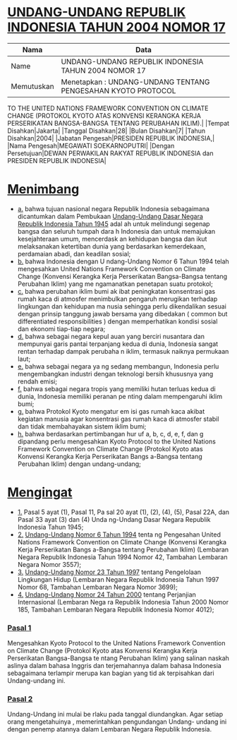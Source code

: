 # [UNDANG-UNDANG REPUBLIK INDONESIA TAHUN 2004 NOMOR 17](http://example.org/legal/document/uu/2004/17)

| Nama | Data |
| ------ | ----- |
|Name|UNDANG-UNDANG REPUBLIK INDONESIA TAHUN 2004 NOMOR 17|
|Memutuskan|Menetapkan : UNDANG-UNDANG TENTANG PENGESAHAN KYOTO PROTOCOL
TO THE UNITED NATIONS FRAMEWORK CONVENTION ON
CLIMATE CHANGE (PROTOKOL KYOTO ATAS KONVENSI
KERANGKA KERJA PERSERIKATAN BANGSA-BANGSA
TENTANG PERUBAHAN IKLIM).|
|Tempat Disahkan|Jakarta|
|Tanggal Disahkan|28|
|Bulan Disahkan|7|
|Tahun Disahkan|2004|
|Jabatan Pengesah|PRESIDEN REPUBLIK INDONESIA,|
|Nama Pengesah|MEGAWATI SOEKARNOPUTRI|
|Dengan Persetujuan|DEWAN PERWAKILAN RAKYAT REPUBLIK INDONESIA
dan
PRESIDEN REPUBLIK INDONESIA|
# [Menimbang](http://example.org/legal/document/uu/2004/17/menimbang)

* [a.](http://example.org/legal/document/uu/2004/17/menimbang/point/a) bahwa tujuan nasional negara Republik Indonesia sebagaimana dicantumkan dalam Pembukaan [Undang-Undang Dasar Negara Republik Indonesia Tahun 1945](http://example.org/legal/document/uu) adal ah untuk melindungi segenap bangsa dan seluruh tumpah dara h Indonesia dan untuk memajukan kesejahteraan umum, mencerdask an kehidupan bangsa dan ikut melaksanakan ketertiban dunia yang berdasarkan kemerdekaan, perdamaian abadi, dan keadilan sosial;
* [b.](http://example.org/legal/document/uu/2004/17/menimbang/point/b) bahwa Indonesia dengan U ndang-Undang Nomor 6 Tahun 1994 telah mengesahkan United Nations Framework Convention on Climate Change (Konvensi Kerangka Kerja Perserikatan Bangsa-Bangsa tentang Perubahan Iklim) yang me ngamanatkan penetapan suatu protokol;
* [c.](http://example.org/legal/document/uu/2004/17/menimbang/point/c) bahwa perubahan iklim bumi ak ibat peningkatan konsentrasi gas rumah kaca di atmosfer menimbulkan pengaruh merugikan terhadap lingkungan dan kehidupan ma nusia sehingga perlu dikendalikan sesuai dengan prinsip tanggung jawab bersama yang dibedakan ( common but differentiated responsibilities ) dengan memperhatikan kondisi sosial dan ekonomi tiap-tiap negara;
* [d.](http://example.org/legal/document/uu/2004/17/menimbang/point/d) bahwa sebagai negara kepul auan yang berciri nusantara dan mempunyai garis pantai terpanjang kedua di dunia, Indonesia sangat rentan terhadap dampak perubaha n iklim, termasuk naiknya permukaan laut;
* [e.](http://example.org/legal/document/uu/2004/17/menimbang/point/e) bahwa sebagai negara ya ng sedang membangun, Indonesia perlu mengembangkan industri dengan teknologi bersih khususnya yang rendah emisi;
* [f.](http://example.org/legal/document/uu/2004/17/menimbang/point/f) bahwa sebagai negara tropis yang memiliki hutan terluas kedua di dunia, Indonesia memiliki peranan pe nting dalam mempengaruhi iklim bumi;
* [g.](http://example.org/legal/document/uu/2004/17/menimbang/point/g) bahwa Protokol Kyoto mengatur em isi gas rumah kaca akibat kegiatan manusia agar konsentrasi gas rumah kaca di atmosfer stabil dan tidak membahayakan sistem iklim bumi;
* [h.](http://example.org/legal/document/uu/2004/17/menimbang/point/h) bahwa berdasarkan pertimbangan hur uf a, b, c, d, e, f, dan g dipandang perlu mengesahkan Kyoto Protocol to the United Nations Framework Convention on Climate Change (Protokol Kyoto atas Konvensi Kerangka Kerja Perserikatan Bangs a-Bangsa tentang Perubahan Iklim) dengan undang-undang;
# [Mengingat](http://example.org/legal/document/uu/2004/17/mengingat)

* [1.](http://example.org/legal/document/uu/2004/17/mengingat/point/0001) Pasal 5 ayat (1), Pasal 11, Pa sal 20 ayat (1), (2), (4), (5), Pasal 22A, dan Pasal 33 ayat (3) dan (4) Unda ng-Undang Dasar Negara Republik Indonesia Tahun 1945;
* [2.](http://example.org/legal/document/uu/2004/17/mengingat/point/0002) [Undang-Undang Nomor 6 Tahun 1994](http://example.org/legal/document/uu/1994/6) tenta ng Pengesahan United Nations Framework Convention on Climate Change (Konvensi Kerangka Kerja Perserikatan Bangs a-Bangsa tentang Perubahan Iklim) (Lembaran Negara Republik Indonesia Tahun 1994 Nomor 42, Tambahan Lembaran Negara Nomor 3557);
* [3.](http://example.org/legal/document/uu/2004/17/mengingat/point/0003) [Undang-Undang Nomor 23 Tahun 1997](http://example.org/legal/document/uu/1997/23) tentang Pengelolaan Lingkungan Hidup (Lembaran Negara Republik Indonesia Tahun 1997 Nomor 68, Tambahan Lembaran Negara Nomor 3699);
* [4.](http://example.org/legal/document/uu/2004/17/mengingat/point/0004) [Undang-Undang Nomor 24 Tahun 2000](http://example.org/legal/document/uu/2000/24) tentang Perjanjian Internasional (Lembaran Nega ra Republik Indonesia Tahun 2000 Nomor 185, Tambahan Lembaran Negara Republik Indonesia Nomor 4012);

### [Pasal 1](http://example.org/legal/document/uu/2004/17/pasal/0001)
Mengesahkan Kyoto Protocol to the United Nations Framework Convention on Climate Change (Protokol Kyoto atas Konvensi Kerangka Kerja Perserikatan Bangsa-Bangsa te ntang Perubahan Iklim) yang salinan naskah aslinya dalam bahasa Inggris dan terjemahannya dalam bahasa Indonesia sebagaimana terlampir merupa kan bagian yang tid ak terpisahkan dari Undang-undang ini.


### [Pasal 2](http://example.org/legal/document/uu/2004/17/pasal/0002)
Undang-Undang ini mulai be rlaku pada tanggal diundangkan. Agar setiap orang mengetahuinya , memerintahkan pengundangan Undang- undang ini dengan penemp atannya dalam Lembaran Negara Republik Indonesia.
